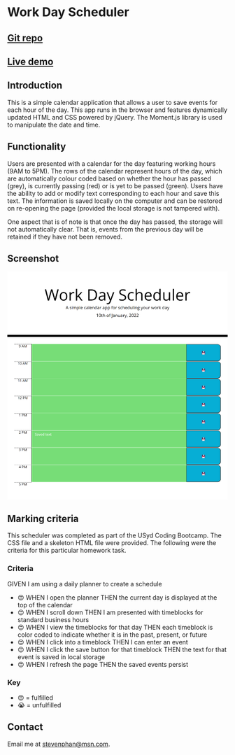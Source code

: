 # Work Day Scheduler

## [Git repo](https://github.com/fantastic679/work-day-scheduler)

## [Live demo](https://fantastic679.github.io/work-day-scheduler/)

## Introduction

This is a simple calendar application that allows a user to save events for each hour of the day. This app runs in the browser and features dynamically updated HTML and CSS powered by jQuery. The Moment.js library is used to manipulate the date and time.

## Functionality

Users are presented with a calendar for the day featuring working hours (9AM to 5PM). The rows of the calendar represent hours of the day, which are automatically colour coded based on whether the hour has passed (grey), is currently passing (red) or is yet to be passed (green). Users have the ability to add or modify text corresponding to each hour and save this text. The information is saved locally on the computer and can be restored on re-opening the page (provided the local storage is not tampered with).

One aspect that is of note is that once the day has passed, the storage will not automatically clear. That is, events from the previous day will be retained if they have not been removed.

## Screenshot
![A user clicks on slots on the color-coded calendar and edits the events.](/screenshot.png?raw=true)

## Marking criteria

This scheduler was completed as part of the USyd Coding Bootcamp. The CSS file and a skeleton HTML file were provided. The following were the criteria for this particular homework task.

### Criteria

GIVEN I am using a daily planner to create a schedule
* 😍 WHEN I open the planner THEN the current day is displayed at the top of the calendar
* 😍 WHEN I scroll down THEN I am presented with timeblocks for standard business hours
* 😍 WHEN I view the timeblocks for that day THEN each timeblock is color coded to indicate whether it is in the past, present, or future
* 😍 WHEN I click into a timeblock THEN I can enter an event
* 😍 WHEN I click the save button for that timeblock THEN the text for that event is saved in local storage
* 😍 WHEN I refresh the page THEN the saved events persist

### Key
* 😍 = fulfilled
* 😭 = unfulfilled

## Contact

Email me at stevenphan@msn.com.